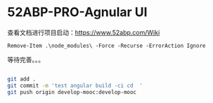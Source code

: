 # 52ABP-PRO-Agnular UI

查看文档进行项目启动：<https://www.52abp.com/Wiki>

```powrshell
Remove-Item .\node_modules\ -Force -Recurse -ErrorAction Ignore
```

等待完善。。。

```bash

git add .
git commit -m 'test angular build -ci cd  '
git push origin develop-mooc:develop-mooc
```
